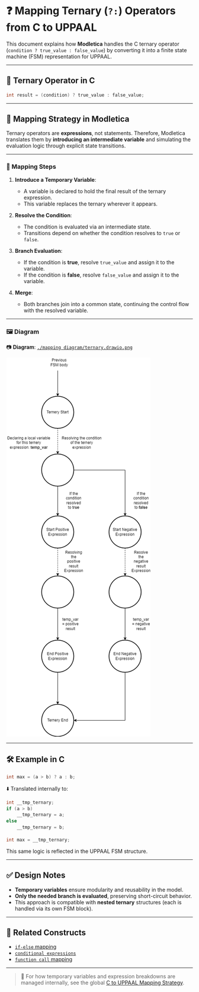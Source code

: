 # ❓ Mapping Ternary (`?:`) Operators from C to UPPAAL

This document explains how **Modletica** handles the C ternary operator (`condition ? true_value : false_value`) by converting it into a finite state machine (FSM) representation for UPPAAL.

---

## 📌 Ternary Operator in C

```c
int result = (condition) ? true_value : false_value;
```

---

## 🧠 Mapping Strategy in Modletica

Ternary operators are **expressions**, not statements. Therefore, Modletica translates them by **introducing an intermediate variable** and simulating the evaluation logic through explicit state transitions.

---

### 🔄 Mapping Steps

1. **Introduce a Temporary Variable**:
   - A variable is declared to hold the final result of the ternary expression.
   - This variable replaces the ternary wherever it appears.

2. **Resolve the Condition**:
   - The condition is evaluated via an intermediate state.
   - Transitions depend on whether the condition resolves to `true` or `false`.

3. **Branch Evaluation**:
   - If the condition is **true**, resolve `true_value` and assign it to the variable.
   - If the condition is **false**, resolve `false_value` and assign it to the variable.

4. **Merge**:
   - Both branches join into a common state, continuing the control flow with the resolved variable.

---

### 🖼 Diagram

📷 **Diagram**: [`./mapping diagram/ternary.drawio.png`](./mapping%20diagram/ternary.drawio.png)

![Ternary Mapping](./mapping%20diagram/ternary.drawio.png)

---

## 🛠 Example in C

```c
int max = (a > b) ? a : b;
```

⬇️ Translated internally to:

```c
int __tmp_ternary;
if (a > b)
    __tmp_ternary = a;
else
    __tmp_ternary = b;

int max = __tmp_ternary;
```

This same logic is reflected in the UPPAAL FSM structure.

---

## ✅ Design Notes

- **Temporary variables** ensure modularity and reusability in the model.
- **Only the needed branch is evaluated**, preserving short-circuit behavior.
- This approach is compatible with **nested ternary** structures (each is handled via its own FSM block).

---

## 🧩 Related Constructs

- [`if-else` mapping](../if%20mapping/)
- [`conditional expressions`](../conditionals/)
- [`function call` mapping](../function_calls/)

---

> 📢 For how temporary variables and expression breakdowns are managed internally, see the global [C to UPPAAL Mapping Strategy](../../README.md).